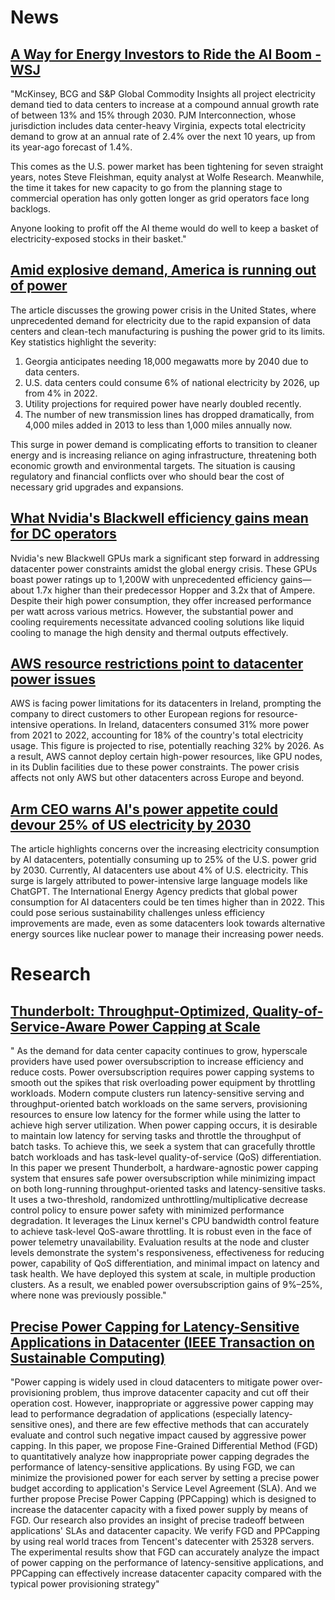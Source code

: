 # News
## [A Way for Energy Investors to Ride the AI Boom - WSJ](https://www.wsj.com/finance/investing/a-way-for-energy-investors-to-ride-the-ai-boom-bb0a607d?mod=hp_listc_pos2)

"McKinsey, BCG and S&P Global Commodity Insights all project electricity demand tied to data centers to increase at a compound annual growth rate of between 13% and 15% through 2030. PJM Interconnection, whose jurisdiction includes data center-heavy Virginia, expects total electricity demand to grow at an annual rate of 2.4% over the next 10 years, up from its year-ago forecast of 1.4%. 

This comes as the U.S. power market has been tightening for seven straight years, notes Steve Fleishman, equity analyst at Wolfe Research. Meanwhile, the time it takes for new capacity to go from the planning stage to commercial operation has only gotten longer as grid operators face long backlogs. 

Anyone looking to profit off the AI theme would do well to keep a basket of electricity-exposed stocks in their basket." 

## [Amid explosive demand, America is running out of power](https://www.washingtonpost.com/business/2024/03/07/ai-data-centers-power/)

The article discusses the growing power crisis in the United States, where unprecedented demand for electricity due to the rapid expansion of data centers and clean-tech manufacturing is pushing the power grid to its limits. Key statistics highlight the severity:

1. Georgia anticipates needing 18,000 megawatts more by 2040 due to data centers.
2. U.S. data centers could consume 6% of national electricity by 2026, up from 4% in 2022.
3. Utility projections for required power have nearly doubled recently.
4. The number of new transmission lines has dropped dramatically, from 4,000 miles added in 2013 to less than 1,000 miles annually now.

This surge in power demand is complicating efforts to transition to cleaner energy and is increasing reliance on aging infrastructure, threatening both economic growth and environmental targets. The situation is causing regulatory and financial conflicts over who should bear the cost of necessary grid upgrades and expansions.

## [What Nvidia's Blackwell efficiency gains mean for DC operators](https://www.theregister.com/2024/03/27/nvidia_blackwell_efficiency/?td=rt-3a)

Nvidia's new Blackwell GPUs mark a significant step forward in addressing datacenter power constraints amidst the global energy crisis. These GPUs boast power ratings up to 1,200W with unprecedented efficiency gains—about 1.7x higher than their predecessor Hopper and 3.2x that of Ampere. Despite their high power consumption, they offer increased performance per watt across various metrics. However, the substantial power and cooling requirements necessitate advanced cooling solutions like liquid cooling to manage the high density and thermal outputs effectively.

## [AWS resource restrictions point to datacenter power issues](https://www.theregister.com/2024/04/09/aws_resource_restrictions/?td=rt-3a)
AWS is facing power limitations for its datacenters in Ireland, prompting the company to direct customers to other European regions for resource-intensive operations. In Ireland, datacenters consumed 31% more power from 2021 to 2022, accounting for 18% of the country's total electricity usage. This figure is projected to rise, potentially reaching 32% by 2026. As a result, AWS cannot deploy certain high-power resources, like GPU nodes, in its Dublin facilities due to these power constraints. The power crisis affects not only AWS but other datacenters across Europe and beyond.

## [Arm CEO warns AI's power appetite could devour 25% of US electricity by 2030](https://www.wsj.com/tech/ai/artificial-intelligences-insatiable-energy-needs-not-sustainable-arm-ceo-says-a11218c9?mod=hp_lead_pos10)
The article highlights concerns over the increasing electricity consumption by AI datacenters, potentially consuming up to 25% of the U.S. power grid by 2030. Currently, AI datacenters use about 4% of U.S. electricity. This surge is largely attributed to power-intensive large language models like ChatGPT. The International Energy Agency predicts that global power consumption for AI datacenters could be ten times higher than in 2022. This could pose serious sustainability challenges unless efficiency improvements are made, even as some datacenters look towards alternative energy sources like nuclear power to manage their increasing power needs.


# Research

## [Thunderbolt: Throughput-Optimized, Quality-of-Service-Aware Power Capping at Scale](https://www.usenix.org/system/files/osdi20-li_shaohong.pdf)
" As the demand for data center capacity continues to grow,
hyperscale providers have used power oversubscription to
increase efficiency and reduce costs. Power oversubscription
requires power capping systems to smooth out the spikes that
risk overloading power equipment by throttling workloads.
Modern compute clusters run latency-sensitive serving and
throughput-oriented batch workloads on the same servers,
provisioning resources to ensure low latency for the former
while using the latter to achieve high server utilization. When
power capping occurs, it is desirable to maintain low latency
for serving tasks and throttle the throughput of batch tasks.
To achieve this, we seek a system that can gracefully throttle
batch workloads and has task-level quality-of-service (QoS)
differentiation.
In this paper we present Thunderbolt, a hardware-agnostic
power capping system that ensures safe power oversubscription while minimizing impact on both long-running
throughput-oriented tasks and latency-sensitive tasks. It uses
a two-threshold, randomized unthrottling/multiplicative decrease control policy to ensure power safety with minimized
performance degradation. It leverages the Linux kernel's CPU
bandwidth control feature to achieve task-level QoS-aware
throttling. It is robust even in the face of power telemetry unavailability. Evaluation results at the node and cluster levels
demonstrate the system's responsiveness, effectiveness for
reducing power, capability of QoS differentiation, and minimal impact on latency and task health. We have deployed this
system at scale, in multiple production clusters. As a result,
we enabled power oversubscription gains of 9%–25%, where
none was previously possible."

## [Precise Power Capping for Latency-Sensitive Applications in Datacenter (IEEE Transaction on Sustainable Computing)](https://fangmingliu.github.io/files/tsc2018-datacenter-power-capping.pdf)
"Power capping is widely used in cloud datacenters to mitigate power over-provisioning problem, thus improve datacenter
capacity and cut off their operation cost. However, inappropriate or aggressive power capping may lead to performance degradation of
applications (especially latency-sensitive ones), and there are few effective methods that can accurately evaluate and control such
negative impact caused by aggressive power capping. In this paper, we propose Fine-Grained Differential Method (FGD) to
quantitatively analyze how inappropriate power capping degrades the performance of latency-sensitive applications. By using FGD, we
can minimize the provisioned power for each server by setting a precise power budget according to application's Service Level
Agreement (SLA). And we further propose Precise Power Capping (PPCapping) which is designed to increase the datacenter capacity
with a fixed power supply by means of FGD. Our research also provides an insight of precise tradeoff between applications' SLAs and
datacenter capacity. We verify FGD and PPCapping by using real world traces from Tencent's datecenter with 25328 servers. The
experimental results show that FGD can accurately analyze the impact of power capping on the performance of latency-sensitive
applications, and PPCapping can effectively increase datacenter capacity compared with the typical power provisioning strategy"
